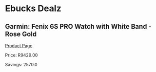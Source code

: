 
# Ebucks Dealz
## Garmin: Fenix 6S PRO Watch with White Band - Rose Gold
[Product Page](https://www.ebucks.com/web/shop/productSelected.do?prodId=646535767&catId=1158502875)

Price: R9429.00

Savings: 2570.0


	